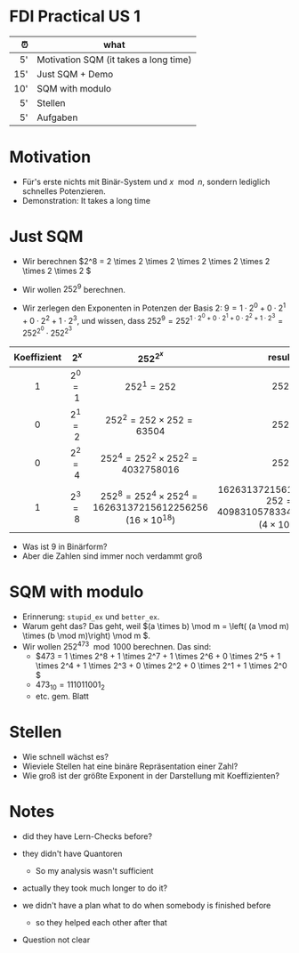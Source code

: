 # FDI Practical US 1

|    ⏰ | what                                  |
| ---: | ------------------------------------- |
|   5' | Motivation SQM (it takes a long time) |
|  15' | Just SQM + Demo                       |
|  10' | SQM with modulo                       |
|   5' | Stellen                               |
|   5' | Aufgaben                              |

# Motivation

* Für's erste nichts mit Binär-System und $x \mod n$, sondern lediglich schnelles Potenzieren.
* Demonstration: It takes a long time

# Just SQM

* Wir berechnen $2^8 = 2 \times 2 \times 2 \times 2 \times 2 \times 2 \times 2 \times 2 $
* Wir wollen $252^9$ berechnen.

* Wir zerlegen den Exponenten in Potenzen der Basis $2$: $9 = 1 \cdot 2^0 + 0 \cdot 2^1 + 0 \cdot 2^2 + 1 \cdot 2^3$, und wissen, dass $252^9 = 252^{1 \cdot 2^0 + 0 \cdot 2^1 + 0 \cdot 2^2 + 1 \cdot 2^3} = 252^{2^0} \cdot 252^{2^3}$

| Koeffizient |   $2^x$   |                         $252^{2^x}$                          |                            result                            |
| :---------: | :-------: | :----------------------------------------------------------: | :----------------------------------------------------------: |
|      1      | $2^0 = 1$ |                        $252^1 = 252$                         |                            $252$                             |
|      0      | $2^1 = 2$ |               $252^2 = 252 \times 252 = 63504$               |                            $252$                             |
|      0      | $2^2 = 4$ |          $252^4 = 252^2 \times 252^2 = 4032758016$           |                            $252$                             |
|      1      | $2^3 = 8$ | $252^8 = 252^4 \times 252^4 = 16263137215612256256$ ($16 \times 10^{18}$) | $16263137215612256256 \times 252 = 4098310578334288576512$ ($4 \times 10^{21}$) |

* Was ist $9$ in Binärform?
* Aber die Zahlen sind immer noch verdammt groß

# SQM with modulo

* Erinnerung: `stupid_ex` und `better_ex`.
* Warum geht das? Das geht, weil $(a \times b) \mod m = \left( (a \mod m) \times (b \mod m)\right) \mod m $.
* Wir wollen $252^{473} \mod 1000$ berechnen. Das sind:
  * $473 = 1 \times 2^8 + 1 \times 2^7 + 1 \times 2^6 + 0 \times 2^5 + 1 \times 2^4 + 1 \times 2^3 + 0 \times 2^2 + 0 \times 2^1 + 1 \times 2^0 $
  * $473_{10} = 111011001_2$
  * etc. gem. Blatt

# Stellen

* Wie schnell wächst es?
* Wieviele Stellen hat eine binäre Repräsentation einer Zahl?
* Wie groß ist der größte Exponent in der Darstellung mit Koeffizienten?

# Notes

* did they have Lern-Checks before?
* they didn't have Quantoren
  * So my analysis wasn't sufficient

* actually they took much longer to do it?
* we didn't have a plan what to do when somebody is finished before
  * so they helped each other after that
* Question not clear
